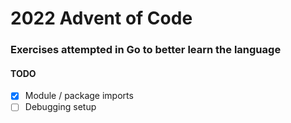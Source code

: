 # 2022 Advent of Code

### Exercises attempted in Go to better learn the language

#### TODO 

- [x] Module / package imports
- [ ] Debugging setup